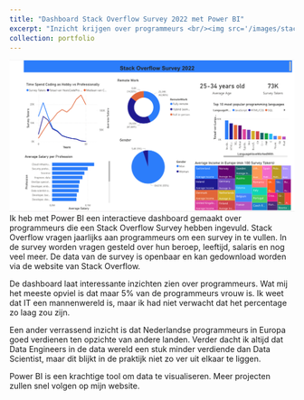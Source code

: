 ```yaml
---
title: "Dashboard Stack Overflow Survey 2022 met Power BI"
excerpt: "Inzicht krijgen over programmeurs <br/><img src='/images/stack_overflow.jpeg'>"
collection: portfolio
---
```


<img src='/images/powerbi_so.png'>
Ik heb met Power BI een interactieve dashboard gemaakt over programmeurs die een Stack Overflow Survey hebben ingevuld.
Stack Overflow vragen jaarlijks aan programmeurs om een survey in te vullen. In de survey worden vragen gesteld over hun beroep, leeftijd, salaris en nog veel meer. De data van de survey is openbaar en kan gedownload worden via de website van Stack Overflow.

De dashboard laat interessante inzichten zien over programmeurs. Wat mij het meeste opviel is dat maar 5% van de programmeurs vrouw is. Ik weet dat IT een mannenwereld is, maar ik had niet verwacht dat het percentage zo laag zou zijn. 

Een ander verrassend inzicht is dat Nederlandse programmeurs in Europa goed verdienen ten opzichte van andere landen. Verder dacht ik altijd dat Data Engineers in de data wereld een stuk minder verdiende dan Data Scientist, maar dit blijkt in de praktijk niet zo ver uit elkaar te liggen.

Power BI is een krachtige tool om data te visualiseren. Meer projecten zullen snel volgen op mijn website.


